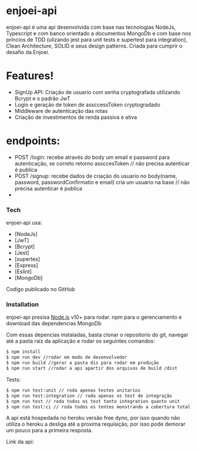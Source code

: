 # enjoei-api

enjoei-api é uma api desenvolvida com base nas tecnologias NodeJs, Typescript e com banco orientado a documentos MongoDb e com base nos princios de TDD (ulizando jest para unit tests e supertest para integration), Clean Architecture, SOLID e seus design patterns. Criada para cumprir o desafio da Enjoei.

# Features!
  - SignUp API: Criação de usuario com senha cryptografada utilizando Bcrypt e o padrão JwT
  - Login e geração de token de assccessToken cryptogradado
  - Middleware de autenticação das rotas
  - Criação de investimentos de renda passiva e ativa
  
# endpoints:
  - POST /login: recebe através do body um email e password para autenticação, se correto retorno assccesToken // não precisa autenticar é publica
  - POST /signup: recebe dados de criação do usuario no body(name, password, passwordConfirmatio e email) cria um usuario na base // não precisa autenticar é publica
  -
### Tech

enjoei-api usa:

* [NodeJs]
* [JwT]
* [Bcrypt]
* [Jest]
* [supertes]
* [Express]
* [Eslint]
* [MongoDb]

Codigo publicado no GitHub

### Installation

enjoei-api presisa [Node.js](https://nodejs.org/) v10+ para rodar.
npm para o gerenciamento e download das dependencias
MongoDb

Com essas depencias instaladas, basta clonar o repositorio do git, navegar até a pasta raiz da aplicação e rodar os seguintes comandos:

```sh
$ npm install
$ npm run dev //rodar em modo de desenvolvedor
$ npm run build //gerar a pasta dis para rodar em produção
$ npm run start //rodar a api apartir dos arquivos de build /dist
```

Tests:

```sh
$ npm run test:unit // roda apenas testes unitarios
$ npm run test:integration // roda apenas os test de integração
$ npm run test // roda todos os test tanto integration quanto unit
$ npm run test:ci // roda todos os tentes monstrando a cobertura total
```

A api está hospedada no heroku versão free dyno, por isso quando não utiliza o heroku a desliga até a proxima requisição, por isso pode demorar um pouco para a primeira resposta.

Link da api: 